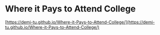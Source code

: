 # Where it Pays to Attend College
[https://demi-tu.github.io/Where-it-Pays-to-Attend-College/](https://demi-tu.github.io/Where-it-Pays-to-Attend-College/)
